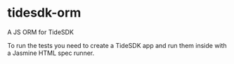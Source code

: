 tidesdk-orm
===========

A JS ORM for TideSDK

To run the tests you need to create a TideSDK app and run them inside with a Jasmine HTML spec runner.
